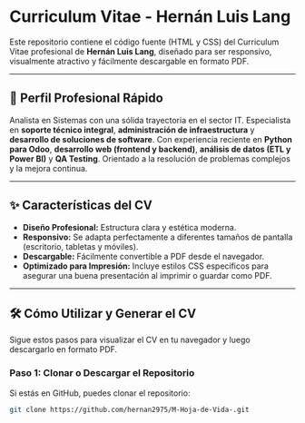# Curriculum Vitae - Hernán Luis Lang

Este repositorio contiene el código fuente (HTML y CSS) del Curriculum Vitae profesional de **Hernán Luis Lang**, diseñado para ser responsivo, visualmente atractivo y fácilmente descargable en formato PDF.

---

## 🚀 Perfil Profesional Rápido

Analista en Sistemas con una sólida trayectoria en el sector IT. Especialista en **soporte técnico integral**, **administración de infraestructura** y **desarrollo de soluciones de software**. Con experiencia reciente en **Python para Odoo**, **desarrollo web (frontend y backend)**, **análisis de datos (ETL y Power BI)** y **QA Testing**. Orientado a la resolución de problemas complejos y la mejora continua.

---

## ✨ Características del CV

* **Diseño Profesional:** Estructura clara y estética moderna.
* **Responsivo:** Se adapta perfectamente a diferentes tamaños de pantalla (escritorio, tabletas y móviles).
* **Descargable:** Fácilmente convertible a PDF desde el navegador.
* **Optimizado para Impresión:** Incluye estilos CSS específicos para asegurar una buena presentación al imprimir o guardar como PDF.

---

## 🛠️ Cómo Utilizar y Generar el CV

Sigue estos pasos para visualizar el CV en tu navegador y luego descargarlo en formato PDF.

### Paso 1: Clonar o Descargar el Repositorio

Si estás en GitHub, puedes clonar el repositorio:

```bash
git clone https://github.com/hernan2975/M-Hoja-de-Vida-.git

